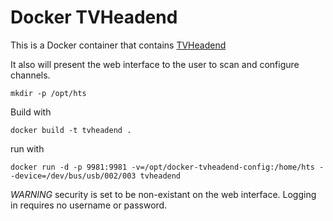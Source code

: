 Docker TVHeadend
================

This is a Docker container that contains [TVHeadend](https://tvheadend.org/)

It also will present the web interface to the user to scan and configure channels.


```
mkdir -p /opt/hts
```

Build with

```
docker build -t tvheadend .
```

run with

```
docker run -d -p 9981:9981 -v=/opt/docker-tvheadend-config:/home/hts --device=/dev/bus/usb/002/003 tvheadend
```

*WARNING* security is set to be non-existant on the web interface. Logging in requires no username or password.
